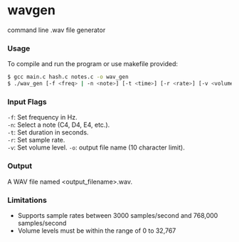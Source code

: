 # wavgen
command line .wav file generator

### Usage
To compile and run the program or use makefile provided:

```bash
$ gcc main.c hash.c notes.c -o wav_gen
$ ./wav_gen [-f <freq> | -n <note>] [-t <time>] [-r <rate>] [-v <volume>]  [-o <output file name>] 
```

### Input Flags  
```-f```: Set frequency in Hz.  
```-n```: Select a note (C4, D4, E4, etc.).  
```-t```: Set duration in seconds.  
```-r```: Set sample rate.  
```-v```: Set volume level.
```-o```: output file name (10 character limit).  

### Output
A WAV file named <output_filename>.wav.  

### Limitations  
- Supports sample rates between 3000 samples/second and 768,000 samples/second
- Volume levels must be within the range of 0 to 32,767

